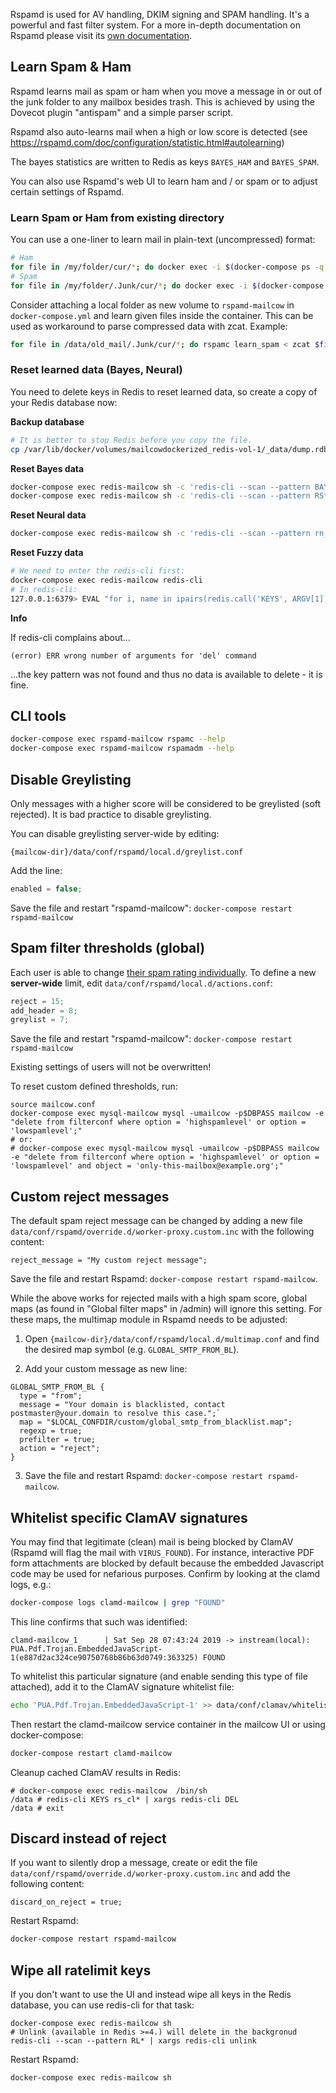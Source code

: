 Rspamd is used for AV handling, DKIM signing and SPAM handling. It's a powerful and fast filter system. For a more in-depth documentation on Rspamd please visit its [own documentation](https://rspamd.com/doc/index.html).

## Learn Spam & Ham

Rspamd learns mail as spam or ham when you move a message in or out of the junk folder to any mailbox besides trash.
This is achieved by using the Dovecot plugin "antispam" and a simple parser script.

Rspamd also auto-learns mail when a high or low score is detected (see https://rspamd.com/doc/configuration/statistic.html#autolearning)

The bayes statistics are written to Redis as keys `BAYES_HAM` and `BAYES_SPAM`.

You can also use Rspamd's web UI to learn ham and / or spam or to adjust certain settings of Rspamd.

### Learn Spam or Ham from existing directory

You can use a one-liner to learn mail in plain-text (uncompressed) format:

```bash
# Ham
for file in /my/folder/cur/*; do docker exec -i $(docker-compose ps -q rspamd-mailcow) rspamc learn_ham < $file; done
# Spam
for file in /my/folder/.Junk/cur/*; do docker exec -i $(docker-compose ps -q rspamd-mailcow) rspamc learn_spam < $file; done
```

Consider attaching a local folder as new volume to `rspamd-mailcow` in `docker-compose.yml` and learn given files inside the container. This can be used as workaround to parse compressed data with zcat. Example:

```bash
for file in /data/old_mail/.Junk/cur/*; do rspamc learn_spam < zcat $file; done
```

### Reset learned data (Bayes, Neural)

You need to delete keys in Redis to reset learned data, so create a copy of your Redis database now:

**Backup database**

```bash
# It is better to stop Redis before you copy the file.
cp /var/lib/docker/volumes/mailcowdockerized_redis-vol-1/_data/dump.rdb /root/
```

**Reset Bayes data**

```bash
docker-compose exec redis-mailcow sh -c 'redis-cli --scan --pattern BAYES_* | xargs redis-cli del'
docker-compose exec redis-mailcow sh -c 'redis-cli --scan --pattern RS* | xargs redis-cli del'
```

**Reset Neural data**

```bash
docker-compose exec redis-mailcow sh -c 'redis-cli --scan --pattern rn_* | xargs redis-cli del'
```

**Reset Fuzzy data**

```bash
# We need to enter the redis-cli first:
docker-compose exec redis-mailcow redis-cli
# In redis-cli:
127.0.0.1:6379> EVAL "for i, name in ipairs(redis.call('KEYS', ARGV[1])) do redis.call('DEL', name); end" 0 fuzzy*
```

**Info**

If redis-cli complains about...

```text
(error) ERR wrong number of arguments for 'del' command
```

...the key pattern was not found and thus no data is available to delete - it is fine.


## CLI tools

```bash
docker-compose exec rspamd-mailcow rspamc --help
docker-compose exec rspamd-mailcow rspamadm --help
```

## Disable Greylisting

Only messages with a higher score will be considered to be greylisted (soft rejected). It is bad practice to disable greylisting.

You can disable greylisting server-wide by editing:

`{mailcow-dir}/data/conf/rspamd/local.d/greylist.conf`

Add the line:

```cpp
enabled = false;
```

Save the file and restart "rspamd-mailcow": `docker-compose restart rspamd-mailcow`

## Spam filter thresholds (global)

Each user is able to change [their spam rating individually](https://mailcow.github.io/mailcow-dockerized-docs/u_e-mailcow_ui-spamfilter/). To define a new **server-wide** limit, edit `data/conf/rspamd/local.d/actions.conf`:

```cpp
reject = 15;
add_header = 8;
greylist = 7;
```

Save the file and restart "rspamd-mailcow": `docker-compose restart rspamd-mailcow`

Existing settings of users will not be overwritten!

To reset custom defined thresholds, run:

```
source mailcow.conf
docker-compose exec mysql-mailcow mysql -umailcow -p$DBPASS mailcow -e "delete from filterconf where option = 'highspamlevel' or option = 'lowspamlevel';"
# or:
# docker-compose exec mysql-mailcow mysql -umailcow -p$DBPASS mailcow -e "delete from filterconf where option = 'highspamlevel' or option = 'lowspamlevel' and object = 'only-this-mailbox@example.org';"
```

## Custom reject messages

The default spam reject message can be changed by adding a new file `data/conf/rspamd/override.d/worker-proxy.custom.inc` with the following content:

```
reject_message = "My custom reject message";
```

Save the file and restart Rspamd: `docker-compose restart rspamd-mailcow`.

While the above works for rejected mails with a high spam score, global maps (as found in "Global filter maps" in /admin) will ignore this setting. For these maps, the multimap module in Rspamd needs to be adjusted:

1. Open `{mailcow-dir}/data/conf/rspamd/local.d/multimap.conf` and find the desired map symbol (e.g. `GLOBAL_SMTP_FROM_BL`).

2. Add your custom message as new line:

```
GLOBAL_SMTP_FROM_BL {
  type = "from";
  message = "Your domain is blacklisted, contact postmaster@your.domain to resolve this case.";`
  map = "$LOCAL_CONFDIR/custom/global_smtp_from_blacklist.map";
  regexp = true;
  prefilter = true;
  action = "reject";
}
```

3. Save the file and restart Rspamd: `docker-compose restart rspamd-mailcow`.

## Whitelist specific ClamAV signatures

You may find that legitimate (clean) mail is being blocked by ClamAV (Rspamd will flag the mail with `VIRUS_FOUND`). For instance, interactive PDF form attachments are blocked by default because the embedded Javascript code may be used for nefarious purposes. Confirm by looking at the clamd logs, e.g.:

```bash
docker-compose logs clamd-mailcow | grep "FOUND"
```

This line confirms that such was identified:

```text
clamd-mailcow_1      | Sat Sep 28 07:43:24 2019 -> instream(local): PUA.Pdf.Trojan.EmbeddedJavaScript-1(e887d2ac324ce90750768b86b63d0749:363325) FOUND
```

To whitelist this particular signature (and enable sending this type of file attached), add it to the ClamAV signature whitelist file:

```bash
echo 'PUA.Pdf.Trojan.EmbeddedJavaScript-1' >> data/conf/clamav/whitelist.ign2
```

Then restart the clamd-mailcow service container in the mailcow UI or using docker-compose:

```bash
docker-compose restart clamd-mailcow
```

Cleanup cached ClamAV results in Redis:

```
# docker-compose exec redis-mailcow  /bin/sh
/data # redis-cli KEYS rs_cl* | xargs redis-cli DEL
/data # exit
```

## Discard instead of reject

If you want to silently drop a message, create or edit the file `data/conf/rspamd/override.d/worker-proxy.custom.inc` and add the following content:

```
discard_on_reject = true;
```

Restart Rspamd:

```bash
docker-compose restart rspamd-mailcow
```

## Wipe all ratelimit keys

If you don't want to use the UI and instead wipe all keys in the Redis database, you can use redis-cli for that task:

```
docker-compose exec redis-mailcow sh
# Unlink (available in Redis >=4.) will delete in the backgronud
redis-cli --scan --pattern RL* | xargs redis-cli unlink
```

Restart Rspamd:

```bash
docker-compose exec redis-mailcow sh
```
